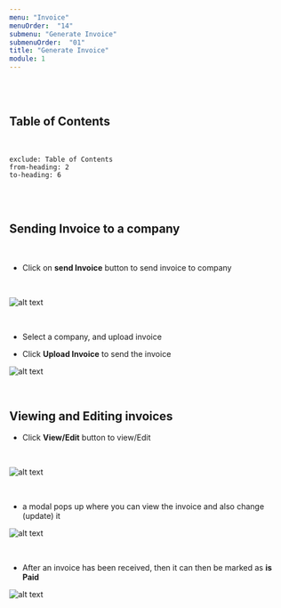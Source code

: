 ```yaml
---
menu: "Invoice"
menuOrder:  "14"
submenu: "Generate Invoice"
submenuOrder:  "01"
title: "Generate Invoice"
module: 1
---
```


<br />
<br />

## Table of Contents

<br />

```toc
exclude: Table of Contents
from-heading: 2
to-heading: 6
```

<br />
<br />


## Sending Invoice to a company  

<br />

* Click on **send Invoice** button to send invoice to company

<br />

![alt text](/images/sendInvoice.png "Title")

<br />

* Select a company, and upload invoice

* Click **Upload Invoice** to send the invoice

![alt text](/images/uploadInvoice.png "Title")

<br />

## Viewing and Editing invoices

* Click **View/Edit** button to view/Edit

<br />

![alt text](/images/vieweditInvoice.png "Title")

<br />

* a modal pops up where you can view the invoice and also change (update) it 


![alt text](/images/updateInvoice.png "Title")

<br />

*  After an invoice has been received, then it can then be marked as **is Paid**

![alt text](/images/isPaid.png "Title")

<br />



 <!-- * Enter Email address
 * Click on **Verify** button to send activation link to your email


<br />

![alt text](/images/ContentProviderbtn.png "Title")

<br />

* A mail has been sent to your mail for account activation

<br />

![alt text](/images/ConfirmMail.png "Title")

<br />

* Click on the **Activate** button to activate account

<br />

![alt text](/images/EmailActivate.png "Title")

<br />

* Enter User First Name and Surname

<br />

 ![alt text](/images/ContentCreatorSignupform.png "Title")

<br />

* Enter new password, retype new password
* Click on Agree to terms and conditions
* Click on <b>SignUp</b> button to direct User to Content Creator Page



 -->
